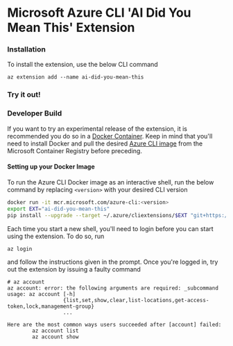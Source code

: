 # Microsoft Azure CLI 'AI Did You Mean This' Extension #

### Installation ###
To install the extension, use the below CLI command
```
az extension add --name ai-did-you-mean-this
```

### Try it out! ###

### Developer Build ###
If you want to try an experimental release of the extension, it is recommended you do so in a [Docker Container](https://www.docker.com/resources/what-container). Keep in mind that you'll need to install Docker and pull the desired [Azure CLI image](https://hub.docker.com/_/microsoft-azure-cli) from the Microsoft Container Registry before preceding.

#### Setting up your Docker Image ####
To run the Azure CLI Docker image as an interactive shell, run the below command by replacing `<version>` with your desired CLI version
```bash
docker run -it mcr.microsoft.com/azure-cli:<version>
export EXT="ai-did-you-mean-this"
pip install --upgrade --target ~/.azure/cliextensions/$EXT "git+https://github.com/christopher-o-toole/azure-cli-extensions.git@thoth-extension#subdirectory=src/$EXT&egg=$EXT"
```
Each time you start a new shell, you'll need to login before you can start using the extension. To do so, run
```bash
az login
```
and follow the instructions given in the prompt.  Once you're logged in, try out the extension by issuing a faulty command 
```
# az account
az account: error: the following arguments are required: _subcommand
usage: az account [-h]
                  {list,set,show,clear,list-locations,get-access-token,lock,management-group}
                  ...

Here are the most common ways users succeeded after [account] failed:
        az account list
        az account show
```